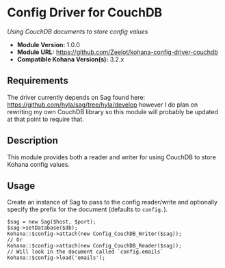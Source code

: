 # Config Driver for CouchDB

*Using CouchDB documents to store config values*

- **Module Version:** 1.0.0
- **Module URL:** <https://github.com/Zeelot/kohana-config-driver-couchdb>
- **Compatible Kohana Version(s):** 3.2.x

## Requirements

The driver currently depends on Sag found here: https://github.com/hyla/sag/tree/hyla/develop however I do plan on rewriting my own CouchDB library so this module will probably be updated at that point to require that.

## Description
This module provides both a reader and writer for using CouchDB to store Kohana config values.

## Usage

Create an instance of Sag to pass to the config reader/write and optionally specify the prefix for the document (defaults to `config.`).

	$sag = new Sag($host, $port);
	$sag->setDatabase($db);
	Kohana::$config->attach(new Config_CouchDB_Writer($sag));
	// Or
	Kohana::$config->attach(new Config_CouchDB_Reader($sag));
	// Will look in the document called `config.emails`
	Kohana::$config->load('emails');